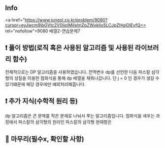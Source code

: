 ## Info

<a href="https://www.jungol.co.kr/problem/9080?cursor=eyJwcm9ibGVtc2V0IjoiMiIsImZpZWxkIjo5LCJpZHgiOjEyfQ== rel="nofollow">9080 배열2-연습문제7</a>

## ❗ 풀이 방법(로직 혹은 사용된 알고리즘 및 사용된 라이브러리 함수)

전체적으로는 DP 알고리즘을 사용하였습니다. 전역변수 dp를 선언한 다음 파스칼 삼각형의 성질을 이용한 점화식을 통해 dp 배열을 채워나갑니다. 단 j = 0 인 경우가 생길 수 있기떄문에
  해당 경우에만 예외처리해줍니다.

## ❗ 추가 지식(수학적 원리 등)

dp 알고리즘은 큰 문제를 작은 문제로 나눠서 푸는 알고리즘입니다. 점화식을 세우는 과정에서 파스칼의 삼각형의 원리인 파스칼의 삼각형 현재항은 

## 🙂 마무리(필수x, 확인할 사항)

